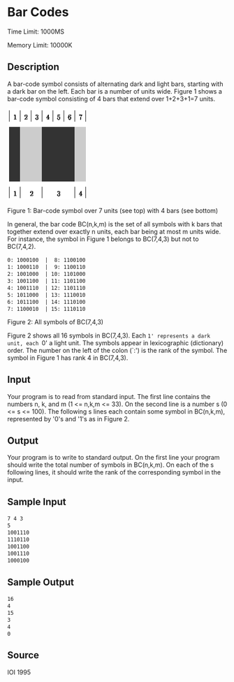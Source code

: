 # Bar Codes

Time Limit: 1000MS

Memory Limit: 10000K


## Description

A bar-code symbol consists of alternating dark and light bars, starting with a dark bar on the left. Each bar is a number of units wide. Figure 1 shows a bar-code symbol consisting of 4 bars that extend over 1+2+3+1=7 units.

![](1173_1.jpg)

Figure 1: Bar-code symbol over 7 units (see top) with 4 bars (see bottom)

In general, the bar code BC(n,k,m) is the set of all symbols with k bars that together extend over exactly n units, each bar being at most m units wide. For instance, the symbol in Figure 1 belongs to BC(7,4,3) but not to BC(7,4,2).

```
0: 1000100  |  8: 1100100
1: 1000110  |  9: 1100110
2: 1001000  | 10: 1101000
3: 1001100  | 11: 1101100
4: 1001110  | 12: 1101110
5: 1011000  | 13: 1110010
6: 1011100  | 14: 1110100
7: 1100010  | 15: 1110110
```

Figure 2: All symbols of BC(7,4,3)

Figure 2 shows all 16 symbols in BC(7,4,3). Each `1' represents a dark unit, each `0' a light unit. The symbols appear in lexicographic (dictionary) order. The number on the left of the colon (`:') is the rank of the symbol. The symbol in Figure 1 has rank 4 in BC(7,4,3).


## Input

Your program is to read from standard input. The first line contains the numbers n, k, and m (1 <= n,k,m <= 33). On the second line is a number s (0 <= s <= 100). The following s lines each contain some symbol in BC(n,k,m), represented by '0's and '1's as in Figure 2.


## Output

Your program is to write to standard output. On the first line your program should write the total number of symbols in BC(n,k,m). On each of the s following lines, it should write the rank of the corresponding symbol in the input.


## Sample Input

```
7 4 3
5
1001110
1110110
1001100
1001110
1000100
```


## Sample Output

```
16
4
15
3
4
0
```


## Source

IOI 1995
